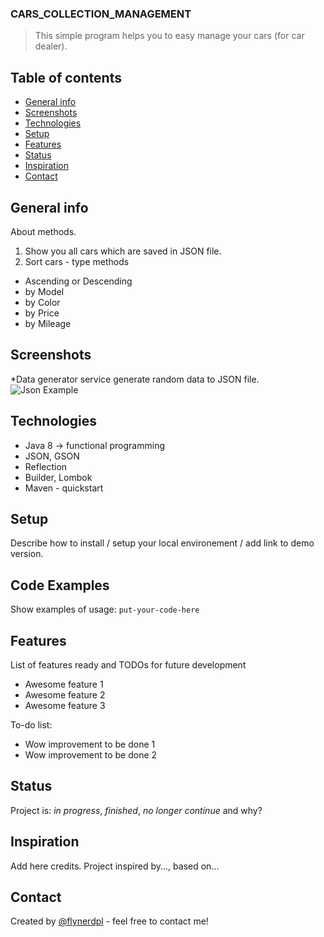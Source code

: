 ### CARS_COLLECTION_MANAGEMENT
> This simple program helps you to easy manage your cars (for car dealer).

## Table of contents
* [General info](#general-info)
* [Screenshots](#screenshots)
* [Technologies](#technologies)
* [Setup](#setup)
* [Features](#features)
* [Status](#status)
* [Inspiration](#inspiration)
* [Contact](#contact)

## General info
About methods.
1. Show you all cars which are saved in JSON file.
2. Sort cars - type methods
* Ascending or Descending
* by Model
* by Color
* by Price
* by Mileage

## Screenshots
*Data generator service generate random data to JSON file.
![Json Example](./home/adam/Pictures/jsonExample.png)

## Technologies
* Java 8 -> functional programming
* JSON, GSON
* Reflection
* Builder, Lombok
* Maven - quickstart

## Setup
Describe how to install / setup your local environement / add link to demo version.

## Code Examples
Show examples of usage:
`put-your-code-here`

## Features
List of features ready and TODOs for future development
* Awesome feature 1
* Awesome feature 2
* Awesome feature 3

To-do list:
* Wow improvement to be done 1
* Wow improvement to be done 2

## Status
Project is: _in progress_, _finished_, _no longer continue_ and why?

## Inspiration
Add here credits. Project inspired by..., based on...

## Contact
Created by [@flynerdpl](https://www.flynerd.pl/) - feel free to contact me!
